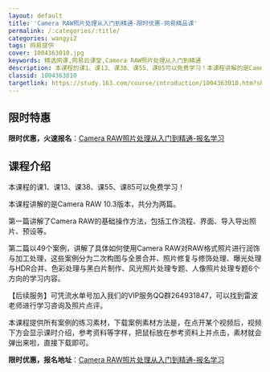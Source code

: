 ```yaml
---
layout: default
title: 'Camera RAW照片处理从入门到精通-限时优惠-网易精品课'
permalink: /:categories/:title/
categories: wangyi2
tags: 网易提供
cover: 1004363010.jpg
keywords: 精选网课,网易云课堂,Camera RAW照片处理从入门到精通
description: 本课程的课1、课13、课38、课55、课85可以免费学习！本课程讲解的是CameraRAW10.3版本，共分为两篇。第一
classid: 1004363010
targetlink: https://study.163.com/course/introduction/1004363010.htm?share=1&shareId=1025206652&utm_campaign=share&utm_medium=iphoneShare&utm_source=&utm_u=1025206652
---
```


## 限时特惠

**限时优惠，火速报名**：[Camera RAW照片处理从入门到精通-报名学习](https://study.163.com/course/introduction/1004363010.htm?share=1&shareId=1025206652&utm_campaign=share&utm_medium=iphoneShare&utm_source=&utm_u=1025206652)

## 课程介绍

本课程的课1、课13、课38、课55、课85可以免费学习！



本课程讲解的是Camera RAW 10.3版本，共分为两篇。



第一篇讲解了Camera RAW的基础操作方法，包括工作流程、界面、导入导出照片、预设等。



第二篇以49个案例，讲解了具体如何使用Camera RAW对RAW格式照片进行润饰与加工处理，这些案例分为二次构图与全景合并、照片修复与修饰处理、曝光处理与HDR合并、色彩处理与黑白片制作、风光照片处理专题、人像照片处理专题6个方向的学习内容。



【后续服务】可凭流水单号加入我们的VIP服务QQ群264931847，可以找到雷波老师进行学习咨询及照片点评。



本课程提供所有案例的练习素材，下载案例素材方法是，在点开某个视频后，视频下方会显示课时介绍，参考资料等字样，把鼠标放在参考资料上并点击，素材就会弹出来啦，直接下载即可。

**限时优惠，报名地址**：[Camera RAW照片处理从入门到精通-报名学习](https://study.163.com/course/introduction/1004363010.htm?share=1&shareId=1025206652&utm_campaign=share&utm_medium=iphoneShare&utm_source=&utm_u=1025206652)

